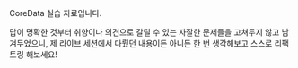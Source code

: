 CoreData 실습 자료입니다.

답이 명확한 것부터 취향이나 의견으로 갈릴 수 있는 자잘한 문제들을
고쳐두지 않고 남겨두었으니, 제 라이브 세션에서 다뤘던 내용이든 아니든
한 번 생각해보고 스스로 리팩토링 해보세요!
